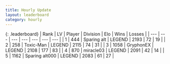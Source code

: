 ```yaml
---
title: Hourly Update
layout: leaderboard
category: hourly
---
```


{: .leaderboard}
| Rank | LV | Player | Division | Elo | Wins | Losses |
| --- | --- | --- | --- | --- | --- | --- |
| <span data-change="0">1</span> | 444 | <span title="ID: 382502">Sparing alt</span> | LEGEND | <span data-change="0">2193</span> | <span data-change="0">72</span> | <span data-change="0">19</span> |
| <span data-change="0">2</span> | 258 | <span title="ID: 521263">Toxic-Man</span> | LEGEND | <span data-change="0">2115</span> | <span data-change="0">74</span> | <span data-change="0">31</span> |
| <span data-change="0">3</span> | 1058 | <span title="ID: 315148">GryphonEX</span> | LEGEND | <span data-change="6">2108</span> | <span data-change="1">177</span> | <span data-change="0">83</span> |
| <span data-change="0">4</span> | 870 | <span title="ID: 416373">miracle03</span> | LEGEND | <span data-change="-10">2091</span> | <span data-change="1">42</span> | <span data-change="1">14</span> |
| <span data-change="0">5</span> | 1162 | <span title="ID: 203132">Sparing alt000</span> | LEGEND | <span data-change="0">2083</span> | <span data-change="0">61</span> | <span data-change="0">27</span> |